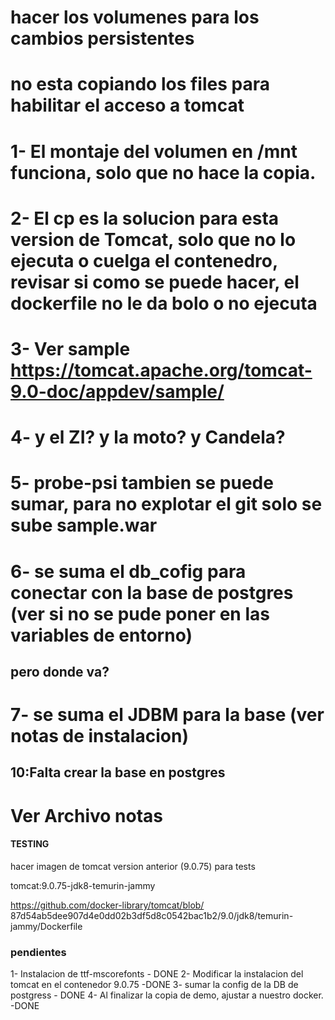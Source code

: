 # hacer los volumenes para los cambios persistentes
# no esta copiando los files para habilitar el acceso a tomcat
# 1- El montaje del volumen en /mnt funciona, solo que no hace la copia.
# 2- El cp es la solucion para esta version de Tomcat, solo que no lo ejecuta o cuelga el contenedro, revisar si como se puede hacer, el dockerfile no le da bolo o no ejecuta
# 3- Ver sample https://tomcat.apache.org/tomcat-9.0-doc/appdev/sample/
# 4- y el ZI? y la moto? y Candela?
# 5- probe-psi tambien se puede sumar, para no explotar el git solo se sube sample.war
# 6- se suma el db_cofig para conectar con la base de postgres (ver si no se pude poner en las variables de entorno)
## pero donde va?
# 7- se suma el JDBM para la base (ver notas de instalacion)

## 10:Falta crear la base en postgres

# Ver Archivo notas

#### TESTING ####
hacer imagen de tomcat version anterior (9.0.75) para tests

tomcat:9.0.75-jdk8-temurin-jammy

https://github.com/docker-library/tomcat/blob/ 87d54ab5dee907d4e0dd02b3df5d8c0542bac1b2/9.0/jdk8/temurin-jammy/Dockerfile

### pendientes 
1- Instalacion de ttf-mscorefonts - DONE
2- Modificar la instalacion del tomcat en el contenedor 9.0.75 -DONE 
3- sumar la config de la DB de postgress - DONE
4- Al finalizar la copia de demo, ajustar a nuestro docker. -DONE
